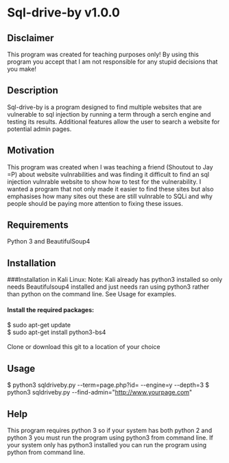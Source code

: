 # Sql-drive-by v1.0.0

## Disclaimer

This program was created for teaching purposes only! By using this program you accept that I am not responsible for any stupid decisions that you make!

## Description

Sql-drive-by is a program designed to find multiple websites that are vulnerable to sql injection by running a term through a serch engine and testing its results. Additional features allow the user to search a website for potential admin pages.

## Motivation

This program was created when I was teaching a friend (Shoutout to Jay =P) about website vulnrabilities and was finding it difficult to find an sql injection vulnrable website to show how to test for the vulnerability. I wanted a program that not only made it easier to find these sites but also emphasises how many sites out these are still vulnrable to SQLi and why people should be paying more attention to fixing these issues.

## Requirements

Python 3 and BeautifulSoup4

## Installation

###Installation in Kali Linux:
Note: Kali already has python3 installed so only needs Beautifulsoup4 installed and just needs ran using python3 rather than python on the command line. See Usage for examples.
#### Install the required packages:
$ sudo apt-get update
<br />$ sudo apt-get install python3-bs4
<br /><br />
Clone or download this git to a location of your choice

## Usage

$ python3 sqldriveby.py --term=page.php?id= --engine=y --depth=3
$ python3 sqldriveby.py --find-admin="http://www.yourpage.com"

## Help

This program requires python 3 so if your system has both python 2 and python 3 you must run the program using python3 from command line. If your system only has python3 installed you can run the program using python from command line.
